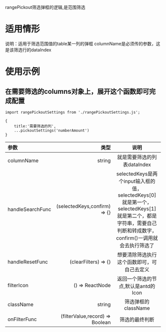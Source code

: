 rangePickout筛选弹框的逻辑,是范围筛选

# 适用情形
说明：适用于筛选范围值的table某一列的弹框
columnName是必须传的参数，这是该筛选行的dataIndex

# 使用示例
## 在需要筛选的columns对象上，展开这个函数即可完成配置
```
import rangePickoutSettings from './rangePickoutSettings.js';

{
    title:'需要筛选的列',
    ...pickoutSettings('numberAmount')
}
```

| 参数 | 类型 | 说明 |
| :-----| ----: | :----: |
| columnName | string | 就是需要筛选的列表dataIndex |
| handleSearchFunc | (selectedKeys,confirm) => {}   | selectedKeys是两个input输入框的值，selectedKeys[0]就是第一个，selectedKeys[1]就是第二个，都是字符串，需要自己判断和转成数字，confirm()一调用就会去执行筛选了 |
| handleResetFunc | (clearFilters) => {} |  想要清除筛选执行这个函数即可，可自己去定义 |
| filterIcon | () => ReactNode | 返回一个筛选的节点,默认是antd的Icon<Icon type="caret-down" /> |
| className | string | 筛选弹框的className |
| onFilterFunc | (filterValue,record) => Boolean | 筛选的最终判断 |